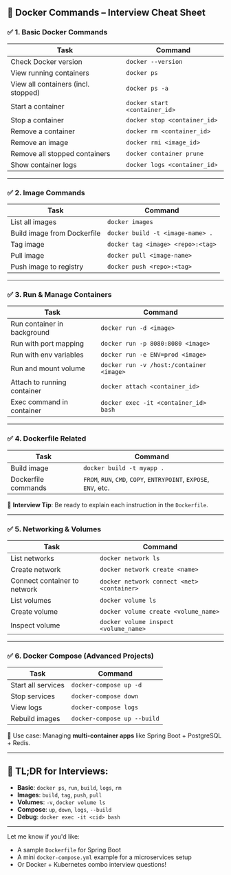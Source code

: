 ## 🚀 Docker Commands – Interview Cheat Sheet

### ✅ 1. **Basic Docker Commands**

| Task | Command |
|------|---------|
| Check Docker version | `docker --version` |
| View running containers | `docker ps` |
| View all containers (incl. stopped) | `docker ps -a` |
| Start a container | `docker start <container_id>` |
| Stop a container | `docker stop <container_id>` |
| Remove a container | `docker rm <container_id>` |
| Remove an image | `docker rmi <image_id>` |
| Remove all stopped containers | `docker container prune` |
| Show container logs | `docker logs <container_id>` |

---

### ✅ 2. **Image Commands**

| Task | Command |
|------|---------|
| List all images | `docker images` |
| Build image from Dockerfile | `docker build -t <image-name> .` |
| Tag image | `docker tag <image> <repo>:<tag>` |
| Pull image | `docker pull <image-name>` |
| Push image to registry | `docker push <repo>:<tag>` |

---

### ✅ 3. **Run & Manage Containers**

| Task | Command |
|------|---------|
| Run container in background | `docker run -d <image>` |
| Run with port mapping | `docker run -p 8080:8080 <image>` |
| Run with env variables | `docker run -e ENV=prod <image>` |
| Run and mount volume | `docker run -v /host:/container <image>` |
| Attach to running container | `docker attach <container_id>` |
| Exec command in container | `docker exec -it <container_id> bash` |

---

### ✅ 4. **Dockerfile Related**

| Task | Command |
|------|---------|
| Build image | `docker build -t myapp .` |
| Dockerfile commands | `FROM`, `RUN`, `CMD`, `COPY`, `ENTRYPOINT`, `EXPOSE`, `ENV`, etc. |

🧠 **Interview Tip**: Be ready to explain each instruction in the `Dockerfile`.

---

### ✅ 5. **Networking & Volumes**

| Task | Command |
|------|---------|
| List networks | `docker network ls` |
| Create network | `docker network create <name>` |
| Connect container to network | `docker network connect <net> <container>` |
| List volumes | `docker volume ls` |
| Create volume | `docker volume create <volume_name>` |
| Inspect volume | `docker volume inspect <volume_name>` |

---

### ✅ 6. **Docker Compose (Advanced Projects)**

| Task | Command |
|------|---------|
| Start all services | `docker-compose up -d` |
| Stop services | `docker-compose down` |
| View logs | `docker-compose logs` |
| Rebuild images | `docker-compose up --build` |

🧠 Use case: Managing **multi-container apps** like Spring Boot + PostgreSQL + Redis.

---

## 🧾 TL;DR for Interviews:

- **Basic**: `docker ps`, `run`, `build`, `logs`, `rm`
- **Images**: `build`, `tag`, `push`, `pull`
- **Volumes**: `-v`, `docker volume ls`
- **Compose**: `up`, `down`, `logs`, `--build`
- **Debug**: `docker exec -it <cid> bash`

---

Let me know if you'd like:
- A sample `Dockerfile` for Spring Boot
- A mini `docker-compose.yml` example for a microservices setup
- Or Docker + Kubernetes combo interview questions!